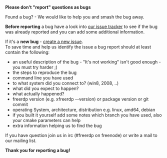 **Please don't "report" questions as bugs**

Found a bug? - We would like to help you and smash the bug away.

**Before reporting** a bug have a look into [our issue tracker](https://github.com/FreeRDP/FreeRDP/issues) to see if the bug was already reported and you can add some additional information.

If it's a **new bug** - [create a new issue](https://github.com/FreeRDP/FreeRDP/issues/new).  
To save time and help us identify the issue a bug report should at least contain the following:

* an useful description of the bug - "It's not working" isn't good enough - you must try harder ;)
* the steps to reproduce the bug
* command line you have used
* to what system did you connect to? (win8, 2008, ..)
* what did you expect to happen?
* what actually happened?
* freerdp version (e.g. xfreerdp --version) or package version or git commit
* operating System, architecture, distribution e.g. linux, amd64, debian
* if you built it yourself add some notes which branch you have used, also your cmake parameters can help
* extra information helping us to find the bug

If you have question join us in irc (#freerdp on freenode) or write a mail to our mailing list.  

**Thank you for reporting a bug!**